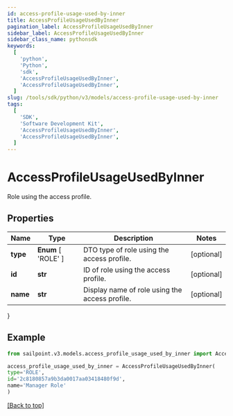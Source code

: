 ```yaml
---
id: access-profile-usage-used-by-inner
title: AccessProfileUsageUsedByInner
pagination_label: AccessProfileUsageUsedByInner
sidebar_label: AccessProfileUsageUsedByInner
sidebar_class_name: pythonsdk
keywords:
  [
    'python',
    'Python',
    'sdk',
    'AccessProfileUsageUsedByInner',
    'AccessProfileUsageUsedByInner',
  ]
slug: /tools/sdk/python/v3/models/access-profile-usage-used-by-inner
tags:
  [
    'SDK',
    'Software Development Kit',
    'AccessProfileUsageUsedByInner',
    'AccessProfileUsageUsedByInner',
  ]
---
```


# AccessProfileUsageUsedByInner

Role using the access profile.

## Properties

| Name | Type | Description | Notes |
| --- | --- | --- | --- |
| **type** | **Enum** [ 'ROLE' ] | DTO type of role using the access profile. | [optional] |
| **id** | **str** | ID of role using the access profile. | [optional] |
| **name** | **str** | Display name of role using the access profile. | [optional] |

}

## Example

```python
from sailpoint.v3.models.access_profile_usage_used_by_inner import AccessProfileUsageUsedByInner

access_profile_usage_used_by_inner = AccessProfileUsageUsedByInner(
type='ROLE',
id='2c8180857a9b3da0017aa03418480f9d',
name='Manager Role'
)

```

[[Back to top]](#)
